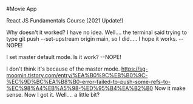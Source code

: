 #Movie App

React JS Fundamentals Course (2021 Update!)

Why doesn't it worked? I have no idea.
Well.... the terminal said trying to type git push --set-upstream origin main,
so I did..... I hope it works. --NOPE!

I set master default mode. Is it work? --NOPE!

I don't think it's because of the master mode.
https://sg-moomin.tistory.com/entry/%EA%B0%9C%EB%B0%9C-%EC%9D%BC%EA%B8%B0-error-failed-to-push-some-refs-to-%EC%98%A4%EB%A5%98-%ED%95%B4%EA%B2%B0
Now it make sense. Now I got it. Well.... a little bit?
